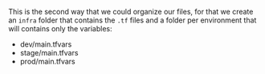 This is the second way that we could organize our files, for that we create an `infra` folder that contains the `.tf` files and a folder per environment that will contains only the variables:
- dev/main.tfvars
- stage/main.tfvars
- prod/main.tfvars